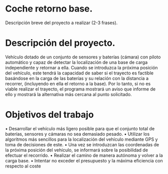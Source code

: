 # Coche retorno base.

Descripción breve del proyecto a realizar (2-3 frases).

# Descripción del proyecto.
Vehículo dotado de un conjunto de sensores y baterías (cámara) con piloto automático y capaz de detectar la localización de una base de carga independiente y retornar a ella. Cuando se introduzca la próxima posición del vehículo, este tendrá la capacidad de saber si el trayecto es factible basándose en la carga de las baterías y su relación con la distancia a recorrer, (incluyendo en ella el retorno a la base). 
Por lo tanto, si no es viable realizar el trayecto, el programa mostrará un aviso que informe de ello y mostrará la alternativa más cercana al punto solicitado.

# Objetivos del trabajo

•	Desarrollar el vehículo más ligero posible para que el conjunto total de baterías, sensores y cámaras no sea demasiado pesado.
•	Utilizar los algoritmos más sencillos para la localización del vehículo mediante GPS y toma de decisiones de este. 
•	Una vez se introduzcan las coordenadas de la próxima posición del vehículo, se informará sobre la posibilidad de efectuar el recorrido.
•	Realizar el camino de manera autónoma y volver a la carga base.
•	Intentar no exceder el presupuesto y la máxima eficiencia con respecto al coste

